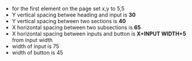 - for the first element on the page set x,y to 5,5
- Y vertical spacing betwee heading and input is **30**
- Y vertical spacing between two sections is **40**
- X horizontal spacing between two subsections is **65**
- X horizontal spacing between inputs and button is **X+INPUT WIDTH+5** from input width
- width of input is 75
- width of button is 45
